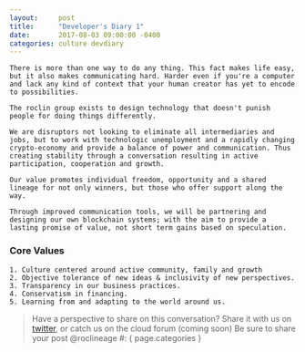 ```yaml
---
layout:     post
title:      "Developer's Diary 1"
date:       2017-08-03 09:00:00 -0400
categories: culture devdiary
---
```



	There is more than one way to do any thing. This fact makes life easy, but it also makes communicating hard. Harder even if you're a computer and lack any kind of context that your human creator has yet to encode to possibilities. 

	The roclin group exists to design technology that doesn't punish people for doing things differently. 

	We are disruptors not looking to eliminate all intermediaries and jobs, but to work with technologic unemployment and a rapidly changing crypto-economy and provide a balance of power and communication. Thus creating stability through a conversation resulting in active participation, cooperation and growth.

	Our value promotes individual freedom, opportunity and a shared lineage for not only winners, but those who offer support along the way.

	Through improved communication tools, we will be partnering and designing our own blockchain systems; with the aim to provide a lasting promise of value, not short term gains based on speculation. 

### Core Values ###

	1. Culture centered around active community, family and growth
	2. Objective tolerance of new ideas & inclusivity of new perspectives.
	3. Transparency in our business practices.
	4. Conservatism in financing.
	5. Learning from and adapting to the world around us.




>Have a perspective to share on this conversation? Share it with us on [twitter](https://twitter.com/roclineage/), or catch us on the cloud forum (coming soon)
Be sure to share your post @roclineage #: { page.categories }